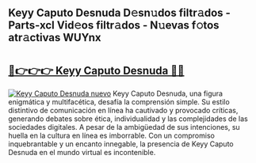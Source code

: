 ## Keyy Caputo Desnuda D𝚎sn𝚞dos filtr𝚊dos - Parts-xcI Vid𝚎os filtr𝚊dos - N𝚞evas f𝚘tos atr𝚊ctivas WUYnx

# <h2><a href="http://mb54c5.tromn.icu/?c=Keyy+Caputo+Desnuda">🔗👉👉👉 Keyy Caputo Desnuda 🔗🔗</a></h2>

[![Keyy Caputo Desnuda nuevo](https://i.imgur.com/pEAQMta.gif)](http://mb54c5.tromn.icu/?c=Keyy+Caputo+Desnuda)
Keyy Caputo Desnuda, una figura enigmática y multifacética, desafía la comprensión simple. Su estilo distintivo de comunicación en línea ha cautivado y provocado críticas, generando debates sobre ética, individualidad y las complejidades de las sociedades digitales. A pesar de la ambigüedad de sus intenciones, su huella en la cultura en línea es imborrable. Con un compromiso inquebrantable y un encanto innegable, la presencia de Keyy Caputo Desnuda en el mundo virtual es incontenible.
